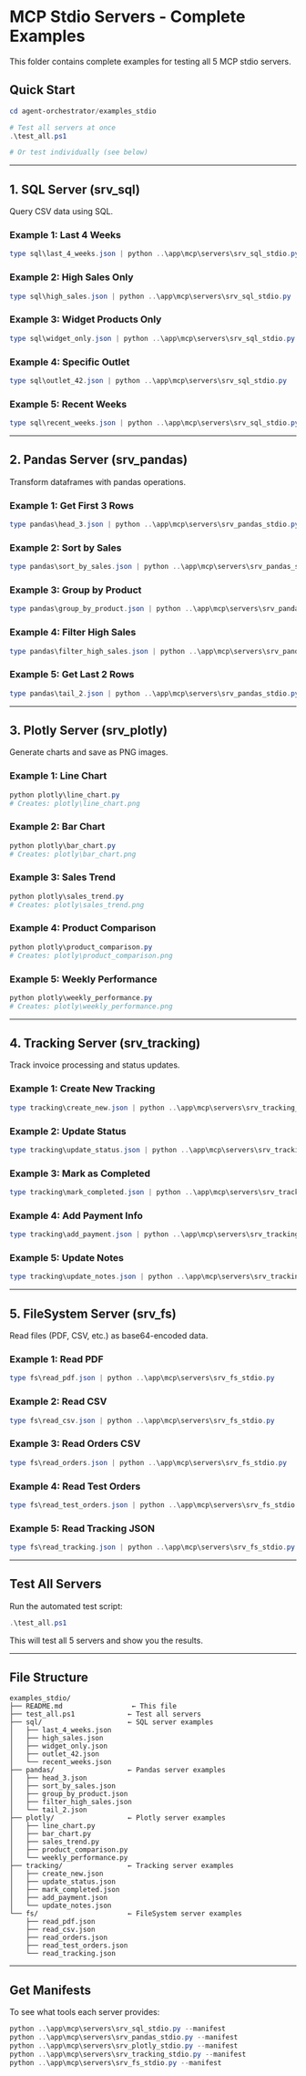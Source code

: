 # MCP Stdio Servers - Complete Examples

This folder contains complete examples for testing all 5 MCP stdio servers.

## Quick Start

```powershell
cd agent-orchestrator/examples_stdio

# Test all servers at once
.\test_all.ps1

# Or test individually (see below)
```

---

## 1. SQL Server (srv_sql)

Query CSV data using SQL.

### Example 1: Last 4 Weeks
```powershell
type sql\last_4_weeks.json | python ..\app\mcp\servers\srv_sql_stdio.py
```

### Example 2: High Sales Only
```powershell
type sql\high_sales.json | python ..\app\mcp\servers\srv_sql_stdio.py
```

### Example 3: Widget Products Only
```powershell
type sql\widget_only.json | python ..\app\mcp\servers\srv_sql_stdio.py
```

### Example 4: Specific Outlet
```powershell
type sql\outlet_42.json | python ..\app\mcp\servers\srv_sql_stdio.py
```

### Example 5: Recent Weeks
```powershell
type sql\recent_weeks.json | python ..\app\mcp\servers\srv_sql_stdio.py
```

---

## 2. Pandas Server (srv_pandas)

Transform dataframes with pandas operations.

### Example 1: Get First 3 Rows
```powershell
type pandas\head_3.json | python ..\app\mcp\servers\srv_pandas_stdio.py
```

### Example 2: Sort by Sales
```powershell
type pandas\sort_by_sales.json | python ..\app\mcp\servers\srv_pandas_stdio.py
```

### Example 3: Group by Product
```powershell
type pandas\group_by_product.json | python ..\app\mcp\servers\srv_pandas_stdio.py
```

### Example 4: Filter High Sales
```powershell
type pandas\filter_high_sales.json | python ..\app\mcp\servers\srv_pandas_stdio.py
```

### Example 5: Get Last 2 Rows
```powershell
type pandas\tail_2.json | python ..\app\mcp\servers\srv_pandas_stdio.py
```

---

## 3. Plotly Server (srv_plotly)

Generate charts and save as PNG images.

### Example 1: Line Chart
```powershell
python plotly\line_chart.py
# Creates: plotly\line_chart.png
```

### Example 2: Bar Chart
```powershell
python plotly\bar_chart.py
# Creates: plotly\bar_chart.png
```

### Example 3: Sales Trend
```powershell
python plotly\sales_trend.py
# Creates: plotly\sales_trend.png
```

### Example 4: Product Comparison
```powershell
python plotly\product_comparison.py
# Creates: plotly\product_comparison.png
```

### Example 5: Weekly Performance
```powershell
python plotly\weekly_performance.py
# Creates: plotly\weekly_performance.png
```

---

## 4. Tracking Server (srv_tracking)

Track invoice processing and status updates.

### Example 1: Create New Tracking
```powershell
type tracking\create_new.json | python ..\app\mcp\servers\srv_tracking_stdio.py
```

### Example 2: Update Status
```powershell
type tracking\update_status.json | python ..\app\mcp\servers\srv_tracking_stdio.py
```

### Example 3: Mark as Completed
```powershell
type tracking\mark_completed.json | python ..\app\mcp\servers\srv_tracking_stdio.py
```

### Example 4: Add Payment Info
```powershell
type tracking\add_payment.json | python ..\app\mcp\servers\srv_tracking_stdio.py
```

### Example 5: Update Notes
```powershell
type tracking\update_notes.json | python ..\app\mcp\servers\srv_tracking_stdio.py
```

---

## 5. FileSystem Server (srv_fs)

Read files (PDF, CSV, etc.) as base64-encoded data.

### Example 1: Read PDF
```powershell
type fs\read_pdf.json | python ..\app\mcp\servers\srv_fs_stdio.py
```

### Example 2: Read CSV
```powershell
type fs\read_csv.json | python ..\app\mcp\servers\srv_fs_stdio.py
```

### Example 3: Read Orders CSV
```powershell
type fs\read_orders.json | python ..\app\mcp\servers\srv_fs_stdio.py
```

### Example 4: Read Test Orders
```powershell
type fs\read_test_orders.json | python ..\app\mcp\servers\srv_fs_stdio.py
```

### Example 5: Read Tracking JSON
```powershell
type fs\read_tracking.json | python ..\app\mcp\servers\srv_fs_stdio.py
```

---

## Test All Servers

Run the automated test script:

```powershell
.\test_all.ps1
```

This will test all 5 servers and show you the results.

---

## File Structure

```
examples_stdio/
├── README.md                 ← This file
├── test_all.ps1             ← Test all servers
├── sql/                     ← SQL server examples
│   ├── last_4_weeks.json
│   ├── high_sales.json
│   ├── widget_only.json
│   ├── outlet_42.json
│   └── recent_weeks.json
├── pandas/                  ← Pandas server examples
│   ├── head_3.json
│   ├── sort_by_sales.json
│   ├── group_by_product.json
│   ├── filter_high_sales.json
│   └── tail_2.json
├── plotly/                  ← Plotly server examples
│   ├── line_chart.py
│   ├── bar_chart.py
│   ├── sales_trend.py
│   ├── product_comparison.py
│   └── weekly_performance.py
├── tracking/                ← Tracking server examples
│   ├── create_new.json
│   ├── update_status.json
│   ├── mark_completed.json
│   ├── add_payment.json
│   └── update_notes.json
└── fs/                      ← FileSystem server examples
    ├── read_pdf.json
    ├── read_csv.json
    ├── read_orders.json
    ├── read_test_orders.json
    └── read_tracking.json
```

---

## Get Manifests

To see what tools each server provides:

```powershell
python ..\app\mcp\servers\srv_sql_stdio.py --manifest
python ..\app\mcp\servers\srv_pandas_stdio.py --manifest
python ..\app\mcp\servers\srv_plotly_stdio.py --manifest
python ..\app\mcp\servers\srv_tracking_stdio.py --manifest
python ..\app\mcp\servers\srv_fs_stdio.py --manifest
```
